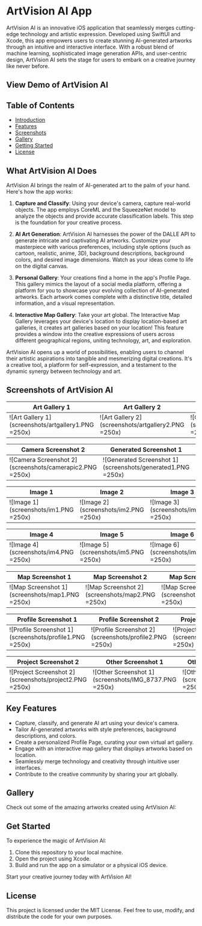 # ArtVision AI App


ArtVision AI is an innovative iOS application that seamlessly merges cutting-edge technology and artistic expression. Developed using SwiftUI and Xcode, this app empowers users to create stunning AI-generated artworks through an intuitive and interactive interface. With a robust blend of machine learning, sophisticated image generation APIs, and user-centric design, ArtVision AI sets the stage for users to embark on a creative journey like never before.

## View Demo of ArtVision AI

## Table of Contents
- [Introduction](#What-ArtVision-AI-Does)
- [Features](#Key-Features)
- [Screenshots](#Screenshots-of-ArtVision-AI)
- [Gallery](#gallery)
- [Getting Started](#Get-Started)
- [License](#license)

## What ArtVision AI Does

ArtVision AI brings the realm of AI-generated art to the palm of your hand. Here's how the app works:

1. **Capture and Classify**: Using your device's camera, capture real-world objects. The app employs CoreML and the SqueezeNet model to analyze the objects and provide accurate classification labels. This step is the foundation for your creative process.

2. **AI Art Generation**: ArtVision AI harnesses the power of the DALLE API to generate intricate and captivating AI artworks. Customize your masterpiece with various preferences, including style options (such as cartoon, realistic, anime, 3D), background descriptions, background colors, and desired image dimensions. Watch as your ideas come to life on the digital canvas.

3. **Personal Gallery**: Your creations find a home in the app's Profile Page. This gallery mimics the layout of a social media platform, offering a platform for you to showcase your evolving collection of AI-generated artworks. Each artwork comes complete with a distinctive title, detailed information, and a visual representation.

4. **Interactive Map Gallery**: Take your art global. The Interactive Map Gallery leverages your device's location to display location-based art galleries, it creates art galleries based on your location! This feature provides a window into the creative expressions of users across different geographical regions, uniting technology, art, and exploration.

ArtVision AI opens up a world of possibilities, enabling users to channel their artistic aspirations into tangible and mesmerizing digital creations. It's a creative tool, a platform for self-expression, and a testament to the dynamic synergy between technology and art.

## Screenshots of ArtVision AI


| Art Gallery 1 | Art Gallery 2 | Camera Screenshot 1 |
|---------------|---------------|---------------------|
| ![Art Gallery 1](screenshots/artgallery1.PNG =250x) | ![Art Gallery 2](screenshots/artgallery2.PNG =250x) | ![Camera Screenshot 1](screenshots/camerapic1.PNG =250x) |

| Camera Screenshot 2 | Generated Screenshot 1 | Generated Screenshot 2 |
|---------------------|------------------------|------------------------|
| ![Camera Screenshot 2](screenshots/camerapic2.PNG =250x) | ![Generated Screenshot 1](screenshots/generated1.PNG =250x) | ![Generated Screenshot 2](screenshots/generated2.PNG =250x) |

| Image 1 | Image 2 | Image 3 |
|---------|---------|---------|
| ![Image 1](screenshots/im1.PNG =250x) | ![Image 2](screenshots/im2.PNG =250x) | ![Image 3](screenshots/im3.PNG =250x) |

| Image 4 | Image 5 | Image 6 |
|---------|---------|---------|
| ![Image 4](screenshots/im4.PNG =250x) | ![Image 5](screenshots/im5.PNG =250x) | ![Image 6](screenshots/im6.PNG =250x) |

| Map Screenshot 1 | Map Screenshot 2 | Map Screenshot 3 |
|-------------------|-------------------|-------------------|
| ![Map Screenshot 1](screenshots/map1.PNG =250x) | ![Map Screenshot 2](screenshots/map2.PNG =250x) | ![Map Screenshot 3](screenshots/map3.PNG =250x) |

| Profile Screenshot 1 | Profile Screenshot 2 | Project Screenshot 1 |
|----------------------|----------------------|-----------------------|
| ![Profile Screenshot 1](screenshots/profile1.PNG =250x) | ![Profile Screenshot 2](screenshots/profile2.PNG =250x) | ![Project Screenshot 1](screenshots/project1.PNG =250x) |

| Project Screenshot 2 | Other Screenshot 1 | Other Screenshot 2 |
|-----------------------|---------------------|---------------------|
| ![Project Screenshot 2](screenshots/project2.PNG =250x) | ![Other Screenshot 1](screenshots/IMG_8737.PNG =250x) | ![Other Screenshot 2](screenshots/login.PNG =250x) |



## Key Features

- Capture, classify, and generate AI art using your device's camera.
- Tailor AI-generated artworks with style preferences, background descriptions, and colors.
- Create a personalized Profile Page, curating your own virtual art gallery.
- Engage with an interactive map gallery that displays artworks based on location.
- Seamlessly merge technology and creativity through intuitive user interfaces.
- Contribute to the creative community by sharing your art globally.

## Gallery
Check out some of the amazing artworks created using ArtVision AI:

## Get Started

To experience the magic of ArtVision AI:

1. Clone this repository to your local machine.
2. Open the project using Xcode.
3. Build and run the app on a simulator or a physical iOS device.

Start your creative journey today with ArtVision AI!

## License
This project is licensed under the MIT License. Feel free to use, modify, and distribute the code for your own purposes.

